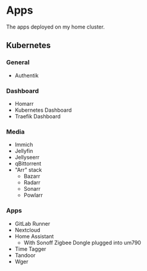 # Apps
The apps deployed on my home cluster.

## Kubernetes

### General
- Authentik
### Dashboard

- Homarr
- Kubernetes Dashboard
- Traefik Dashboard

### Media

- Immich
- Jellyfin
- Jellyseerr
- qBittorrent
- "Arr" stack
  - Bazarr
  - Radarr
  - Sonarr
  - Powlarr


### Apps

- GitLab Runner
- Nextcloud
- Home Assistant
  - With Sonoff Zigbee Dongle plugged into um790
- Time Tagger
- Tandoor
- Wger

